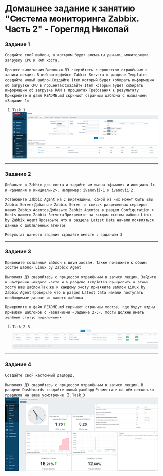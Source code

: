 # Домашнее задание к занятию "Система мониторинга Zabbix. Часть 2" - Горегляд Николай

### Задание 1
`Создайте свой шаблон, в котором будут элементы данных, мониторящие загрузку CPU и RAM хоста.`

`Процесс выполнения`
`Выполняя ДЗ сверяйтесь с процессом отражённым в записи лекции.`
`В веб-интерфейсе Zabbix Servera в разделе Templates создайте новый шаблон`
`Создайте Item который будет собирать информацию об загрузке CPU в процентах`
`Создайте Item который будет собирать информацию об загрузке RAM в процентах`
`Требования к результату`
` Прикрепите в файл README.md скриншот страницы шаблона с названием «Задание 1»`

1. `Task_1`
   ![Task](https://github.com/nick-mp/zabbix2-hw/blob/main/Task_1.png)

---

### Задание 2

`Добавьте в Zabbix два хоста и задайте им имена <фамилия и инициалы-1> и <фамилия и инициалы-2>. Например: ivanovii-1 и ivanovii-2.`

`Установите Zabbix Agent на 2 виртмашины, одной из них может быть ваш Zabbix Server`
`Добавьте Zabbix Server в список разрешенных серверов ваших Zabbix Agentов`
`Добавьте Zabbix Agentов в раздел Configuration > Hosts вашего Zabbix Servera`
`Прикрепите за каждым хостом шаблон Linux by Zabbix Agent`
`Проверьте что в разделе Latest Data начали появляться данные с добавленных агентов`

`Результат данного задания сдавайте вместе с заданием 3`

---
### Задание 3

`Привяжите созданный шаблон к двум хостам. Также привяжите к обоим хостам шаблон Linux by Zabbix Agent`

`Выполняя ДЗ сверяйтесь с процессом отражённым в записи лекции.`
`Зайдите в настройки каждого хоста и в разделе Templates прикрепите к этому хосту ваш шаблон`
`Так же к каждому хосту привяжите шаблон Linux by Zabbix Agent`
`Проверьте что в раздел Latest Data начали поступать необходимые данные из вашего шаблона`

`Прикрепите в файл README.md скриншот страницы хостов, где будут видны привязки шаблонов с названиями «Задание 2-3». Хосты должны иметь зелёный статус подключения`

1. `Task_2-3`
   ![Task](https://github.com/nick-mp/zabbix2-hw/blob/main/Task_2-3.png)


---

### Задание 4

`Создайте свой кастомный дашборд.`

`Выполняя ДЗ сверяйтесь с процессом отражённым в записи лекции.`
`В разделе Dashboards создайте новый дашборд`
`Разместите на нём несколько графиков на ваше усмотрение.`
2. `Task_3`
   ![Task](https://github.com/nick-mp/zabbix2-hw/blob/main/Task_4.png)
